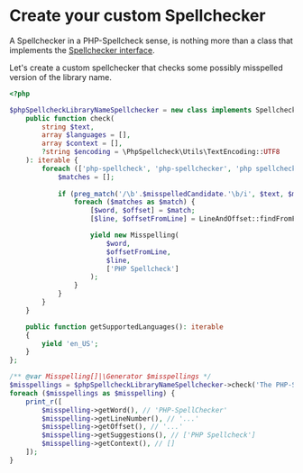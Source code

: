 # Create your custom Spellchecker

A Spellchecker in a PHP-Spellcheck sense, is nothing more than a class that implements
the [Spellchecker interface](https://github.com/tigitz/php-spellcheck/blob/master/src/Spellchecker/SpellcheckerInterface.php).

Let's create a custom spellchecker that checks some possibly misspelled version of the library name.

```php
<?php

$phpSpellcheckLibraryNameSpellchecker = new class implements SpellcheckerInterface {
    public function check(
        string $text,
        array $languages = [],
        array $context = [],
        ?string $encoding = \PhpSpellcheck\Utils\TextEncoding::UTF8
    ): iterable {
        foreach (['php-spellcheck', 'php-spellchecker', 'php spellchecker'] as $misspelledCandidate) {
            $matches = [];
            
            if (preg_match('/\b'.$misspelledCandidate.'\b/i', $text, $matches, PREG_OFFSET_CAPTURE) !== false) {
                foreach ($matches as $match) {
                    [$word, $offset] = $match;
                    [$line, $offsetFromLine] = LineAndOffset::findFromFirstCharacterOffset($text, $offset, $encoding);

                    yield new Misspelling(
                        $word,
                        $offsetFromLine,
                        $line,
                        ['PHP Spellcheck']
                    );
                }
            }
        }
    }

    public function getSupportedLanguages(): iterable
    {
        yield 'en_US';
    }
};

/** @var Misspelling[]|\Generator $misspellings */
$misspellings = $phpSpellcheckLibraryNameSpellchecker->check('The PHP-SpellChecker library', ['en_US']);
foreach ($misspellings as $misspelling) {
    print_r([
        $misspelling->getWord(), // 'PHP-SpellChecker'
        $misspelling->getLineNumber(), // '...'
        $misspelling->getOffset(), // '...'
        $misspelling->getSuggestions(), // ['PHP Spellcheck']
        $misspelling->getContext(), // []
    ]);
}

```
